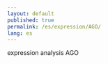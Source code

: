```yaml
---
layout: default
published: true
permalink: /es/expression/AGO/
lang: es
---
```


expression analysis AGO
